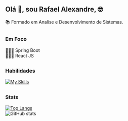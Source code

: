 ## Olá 👋, sou Rafael Alexandre, 🤓
📚 Formado em Analise e Desenvolvimento de Sistemas.

##

### Em Foco
👨🏻‍💻 Spring Boot  
👨🏻‍💻 React JS

##

### Habilidades
[![My Skills](https://skills.thijs.gg/icons?i=java,js,html,css,python,mysql,spring,mongodb,react)](https://skills.thijs.gg)

##

### Stats
[![Top Langs](https://github-readme-stats.vercel.app/api/top-langs/?username=Rafael-Alexandre-96&layout=compact&theme=dracula)](https://github.com/anuraghazra/github-readme-stats)  
![GitHub stats](https://github-readme-stats.vercel.app/api?username=Rafael-Alexandre-96&layout=compact&theme=dracula)
